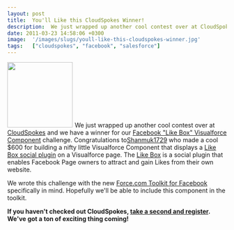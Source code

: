```yaml
---
layout: post
title:  You'll Like this CloudSpokes Winner!
description:  We just wrapped up another cool contest over at CloudSpokes and we have a winner for our Facebook Like Box Visualforce Component challenge. Congratulations toShanmuk1729  who made a cool $600 for building a nifty little Visualforce Component that displays a Like Box social plugin on a Visualforce page. The Like Box is a social plugin that enables Facebook Page owners to attract and gain Likes from their own website. We wrote this challenge with the newForce.com Toolkit for Facebook  specifical
date: 2011-03-23 14:58:06 +0300
image:  '/images/slugs/youll-like-this-cloudspokes-winner.jpg'
tags:   ["cloudspokes", "facebook", "salesforce"]
---
```

<p><a href="http://res.cloudinary.com/blog-jeffdouglas-com/image/upload/v1400327843/cloudspokes-logo_ld059x.png"><img src="http://res.cloudinary.com/blog-jeffdouglas-com/image/upload/v1400327843/cloudspokes-logo_ld059x.png" alt="" title="cloudspokes-logo.png" width="150" style="padding-right:5px" class="alignleft size-full wp-image-3658" /></a>We just wrapped up another cool contest over at <a href="http://www.cloudspokes.com">CloudSpokes</a> and we have a winner for our <a href="http://www.cloudspokes.com/challenge_detail.html?contestID=129">Facebook "Like Box" Visualforce Component</a> challenge. Congratulations to<a href="http://www.cloudspokes.com/profile.html?username=shanmuk1729">Shanmuk1729</a> who made a cool $600 for building a nifty little Visualforce Component that displays a <a href="http://developers.facebook.com/docs/reference/plugins/like-box/" target="_blank">Like Box social plugin</a> on a Visualforce page. The <a href="http://developers.facebook.com/docs/reference/plugins/like-box/">Like Box</a> is a social plugin that enables Facebook Page owners to attract and gain Likes from their own website.</p>
<p>We wrote this challenge with the new&nbsp;<a href="http://wiki.developerforce.com/index.php/Getting_Started_with_the_Force.com_Toolkit_for_Facebook">Force.com Toolkit for Facebook</a> specifically in mind. Hopefully we'll be able to include this component in the toolkit.</p>
<p><strong>If you haven't checked out CloudSpokes, <a href="http://join.cloudspokes.com/joincloudspokes.html" target="_blank">take a second and register</a>. We've got a ton of exciting thing coming!</strong></p>

